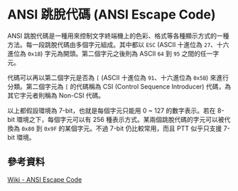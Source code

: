 # ANSI 跳脫代碼 (ANSI Escape Code)

ANSI 跳脫代碼是一種用來控制文字終端機上的色彩、格式等各種顯示方式的一種方法。每一段跳脫代碼由多個字元組成。其中都以 `ESC` (ASCII 十進位為 `27`、十六進位為 `0x1B`) 字元為開頭。第二個字元之後則為 ASCII `64` 到 `95` 之間的任一字元。

代碼可以再以第二個字元是否為 `[` (ASCII 十進位為 `91`、十六進位為 `0x5B`) 來進行分類。第二個字元為 `[` 的代碼稱為 CSI (Control Sequence Introducer) 代碼，為其它字元者則稱為 Non-CSI 代碼。

以上都假設環境為 7-bit，也就是每個字元只能用 0 ~ 127 的數字表示。若在 8-bit 環境之下，每個字元可以有 256 種表示方式。某兩個跳脫代碼的字元可以被代換為 `0x80` 到 `0x9F` 的某個字元。不過 7-bit 仍比較常用，而且 PTT 似乎只支援 7-bit 環境。

## 參考資料

[Wiki - ANSI Escape Code](https://en.wikipedia.org/wiki/ANSI_escape_code)
